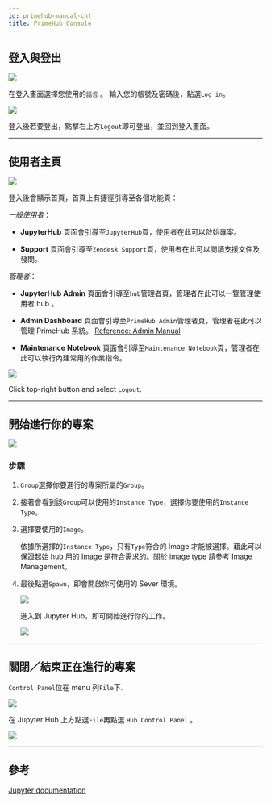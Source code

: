 ```yaml
---
id: primehub-manual-cht
title: PrimeHub Console 
---
```


## 登入與登出 

![](assets/login_1.png)

在登入畫面選擇您使用的`語言` 。 輸入您的帳號及密碼後，點選`Log in`。

![](assets/user_portal.png)

登入後若要登出，點擊右上方`Logout`即可登出，並回到登入畫面。

---

## 使用者主頁

![](assets/landing_page.png)

登入後會顯示首頁，首頁上有捷徑引導至各個功能頁：

*一般使用者*：

+ **JupyterHub**
   頁面會引導至`JupyterHub`頁，使用者在此可以啟始專案。

+ **Support**
   頁面會引導至`Zendesk Support`頁，使用者在此可以閱讀支援文件及發問。

*管理者*：

+ **JupyterHub Admin**
   頁面會引導至`hub`管理者頁，管理者在此可以一覽管理使用者 hub 。
+ **Admin Dashboard**
頁面會引導至`PrimeHub Admin`管理者頁，管理者在此可以管理 PrimeHub 系統。
[Reference: Admin Manual](admin-manual-cht.md)

+ **Maintenance Notebook**
   頁面會引導至`Maintenance Notebook`頁，管理者在此可以執行內建常用的作業指令。

![](assets/landing_page_logout.png)

Click top-right button and select `Logout`.

---

## 開始進行你的專案 

![](assets/spawner.png)

### 步驟

1. `Group`選擇你要進行的專案所屬的`Group`。

2. 接著會看到該`Group`可以使用的`Instance Type`，選擇你要使用的`Instance Type`。

3. 選擇要使用的`Image`。

   依據所選擇的`Instance Type`，只有`Type`符合的 Image 才能被選擇。藉此可以保證起始 hub 用的 Image 是符合需求的。關於 image type 請參考 Image Management。

4. 最後點選`Spawn`，即會開啟你可使用的 Sever 環境。

   ![](assets/spawn_1.png)

   進入到 Jupyter Hub，即可開始進行你的工作。

   ![](assets/Hub_JL.png)

---

## 關閉／結束正在進行的專案

`Control Panel`位在 menu 列`File`下.

![](assets/Hub_control_panel.png)

在 Jupyter Hub 上方點選`File`再點選 `Hub Control Panel` 。

![](assets/navbar_stop_server.png)

---

## 參考

[Jupyter documentation](https://jupyterlab.readthedocs.io/en/stable/)
